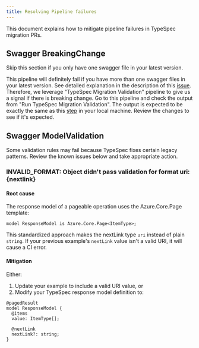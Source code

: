 ```yaml
---
title: Resolving Pipeline failures
---
```


This document explains how to mitigate pipeline failures in TypeSpec migration PRs.

## Swagger BreakingChange

Skip this section if you only have one swagger file in your latest version.

This pipeline will definitely fail if you have more than one swagger files in your latest version. See detailed explanation in the description of this [issue](https://github.com/Azure/typespec-azure/issues/2194#issue-2844564216). Therefore, we leverage "TypeSpec Migration Validation" pipeline to give us a signal if there is breaking change. Go to this pipeline and check the output from "Run TypeSpec Migration Validation". The output is expected to be exactly the same as this [step](../01-get-started.md#review-and-adjust-the-typespec) in your local machine. Review the changes to see if it's expected.

## Swagger ModelValidation

Some validation rules may fail because TypeSpec fixes certain legacy patterns. Review the known issues below and take appropriate action.

### INVALID_FORMAT: Object didn't pass validation for format uri: {nextlink}

#### Root cause

The response model of a pageable operation uses the Azure.Core.Page template:

```typespec
model ResponseModel is Azure.Core.Page<ItemType>;
```

This standardized approach makes the nextLink type `uri` instead of plain `string`. If your previous example's `nextLink` value isn't a valid URI, it will cause a CI error.

#### Mitigation

Either:

1. Update your example to include a valid URI value, or
2. Modify your TypeSpec response model definition to:

```typespec
@pagedResult
model ResponseModel {
  @items
  value: ItemType[];

  @nextLink
  nextLink?: string;
}
```
